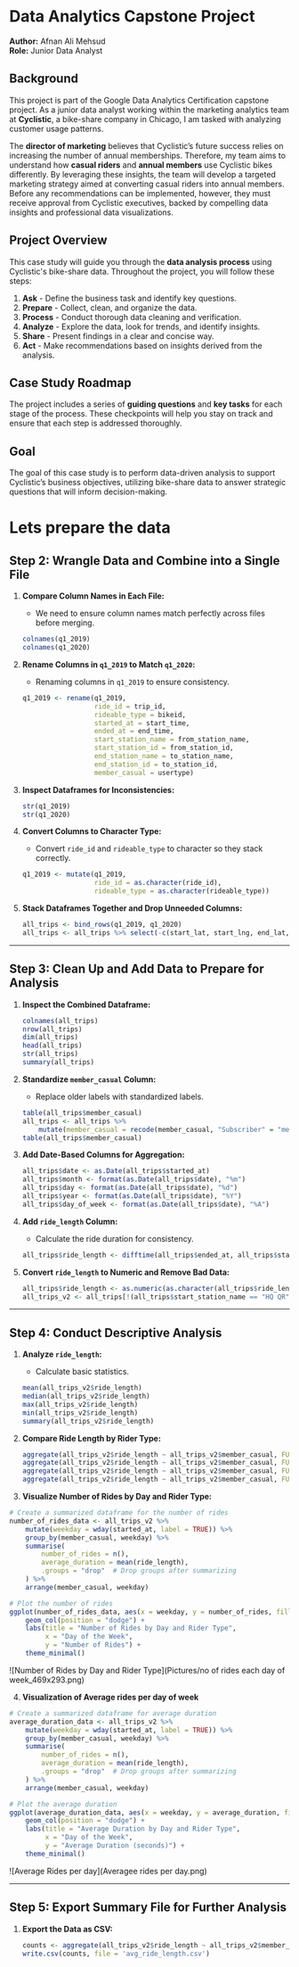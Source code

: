 # Data Analytics Capstone Project
**Author:** Afnan Ali Mehsud  
**Role:** Junior Data Analyst  

## Background

This project is part of the Google Data Analytics Certification capstone project. As a junior data analyst working within the marketing analytics team at **Cyclistic**, a bike-share company in Chicago, I am tasked with analyzing customer usage patterns.

The **director of marketing** believes that Cyclistic’s future success relies on increasing the number of annual memberships. Therefore, my team aims to understand how **casual riders** and **annual members** use Cyclistic bikes differently. By leveraging these insights, the team will develop a targeted marketing strategy aimed at converting casual riders into annual members. Before any recommendations can be implemented, however, they must receive approval from Cyclistic executives, backed by compelling data insights and professional data visualizations.

## Project Overview

This case study will guide you through the **data analysis process** using Cyclistic's bike-share data. Throughout the project, you will follow these steps:
1. **Ask** - Define the business task and identify key questions.
2. **Prepare** - Collect, clean, and organize the data.
3. **Process** - Conduct thorough data cleaning and verification.
4. **Analyze** - Explore the data, look for trends, and identify insights.
5. **Share** - Present findings in a clear and concise way.
6. **Act** - Make recommendations based on insights derived from the analysis.

## Case Study Roadmap

The project includes a series of **guiding questions** and **key tasks** for each stage of the process. These checkpoints will help you stay on track and ensure that each step is addressed thoroughly.

## Goal

The goal of this case study is to perform data-driven analysis to support Cyclistic’s business objectives, utilizing bike-share data to answer strategic questions that will inform decision-making.

# Lets prepare the data

## Step 2: Wrangle Data and Combine into a Single File

1. **Compare Column Names in Each File:**
    - We need to ensure column names match perfectly across files before merging.

    ```r
    colnames(q1_2019)
    colnames(q1_2020)
    ```

2. **Rename Columns in `q1_2019` to Match `q1_2020`:**
    - Renaming columns in `q1_2019` to ensure consistency.

    ```r
    q1_2019 <- rename(q1_2019,
                      ride_id = trip_id,
                      rideable_type = bikeid,
                      started_at = start_time,
                      ended_at = end_time,
                      start_station_name = from_station_name,
                      start_station_id = from_station_id,
                      end_station_name = to_station_name,
                      end_station_id = to_station_id,
                      member_casual = usertype)
    ```

3. **Inspect Dataframes for Inconsistencies:**

    ```r
    str(q1_2019)
    str(q1_2020)
    ```

4. **Convert Columns to Character Type:**
    - Convert `ride_id` and `rideable_type` to character so they stack correctly.

    ```r
    q1_2019 <- mutate(q1_2019,
                      ride_id = as.character(ride_id),
                      rideable_type = as.character(rideable_type))
    ```

5. **Stack Dataframes Together and Drop Unneeded Columns:**

    ```r
    all_trips <- bind_rows(q1_2019, q1_2020)
    all_trips <- all_trips %>% select(-c(start_lat, start_lng, end_lat, end_lng, birthyear, gender, "tripduration"))
    ```

---

## Step 3: Clean Up and Add Data to Prepare for Analysis

1. **Inspect the Combined Dataframe:**

    ```r
    colnames(all_trips)
    nrow(all_trips)
    dim(all_trips)
    head(all_trips)
    str(all_trips)
    summary(all_trips)
    ```

2. **Standardize `member_casual` Column:**
    - Replace older labels with standardized labels.

    ```r
    table(all_trips$member_casual)
    all_trips <- all_trips %>%
        mutate(member_casual = recode(member_casual, "Subscriber" = "member", "Customer" = "casual"))
    table(all_trips$member_casual)
    ```

3. **Add Date-Based Columns for Aggregation:**

    ```r
    all_trips$date <- as.Date(all_trips$started_at)
    all_trips$month <- format(as.Date(all_trips$date), "%m")
    all_trips$day <- format(as.Date(all_trips$date), "%d")
    all_trips$year <- format(as.Date(all_trips$date), "%Y")
    all_trips$day_of_week <- format(as.Date(all_trips$date), "%A")
    ```

4. **Add `ride_length` Column:**
    - Calculate the ride duration for consistency.

    ```r
    all_trips$ride_length <- difftime(all_trips$ended_at, all_trips$started_at)
    ```

5. **Convert `ride_length` to Numeric and Remove Bad Data:**

    ```r
    all_trips$ride_length <- as.numeric(as.character(all_trips$ride_length))
    all_trips_v2 <- all_trips[!(all_trips$start_station_name == "HQ QR" | all_trips$ride_length < 0),]
    ```

---

## Step 4: Conduct Descriptive Analysis
1. **Analyze `ride_length`:**
    - Calculate basic statistics.

    ```r
    mean(all_trips_v2$ride_length)
    median(all_trips_v2$ride_length)
    max(all_trips_v2$ride_length)
    min(all_trips_v2$ride_length)
    summary(all_trips_v2$ride_length)
    ```

2. **Compare Ride Length by Rider Type:**

    ```r
    aggregate(all_trips_v2$ride_length ~ all_trips_v2$member_casual, FUN = mean)
    aggregate(all_trips_v2$ride_length ~ all_trips_v2$member_casual, FUN = median)
    aggregate(all_trips_v2$ride_length ~ all_trips_v2$member_casual, FUN = max)
    aggregate(all_trips_v2$ride_length ~ all_trips_v2$member_casual, FUN = min)
    ```

    

3. **Visualize Number of Rides by Day and Rider Type:**
```r
# Create a summarized dataframe for the number of rides
number_of_rides_data <- all_trips_v2 %>%
    mutate(weekday = wday(started_at, label = TRUE)) %>%
    group_by(member_casual, weekday) %>%
    summarise(
        number_of_rides = n(),
        average_duration = mean(ride_length),
        .groups = "drop"  # Drop groups after summarizing
    ) %>%
    arrange(member_casual, weekday)

# Plot the number of rides
ggplot(number_of_rides_data, aes(x = weekday, y = number_of_rides, fill = member_casual)) +
    geom_col(position = "dodge") +
    labs(title = "Number of Rides by Day and Rider Type",
         x = "Day of the Week",
         y = "Number of Rides") +
    theme_minimal()

```
 ![Number of Rides by Day and Rider Type](Pictures/no of rides each day of week_469x293.png)

 4. **Visualization of Average rides per day of week**
```r
# Create a summarized dataframe for average duration
average_duration_data <- all_trips_v2 %>%
    mutate(weekday = wday(started_at, label = TRUE)) %>%
    group_by(member_casual, weekday) %>%
    summarise(
        number_of_rides = n(),
        average_duration = mean(ride_length),
        .groups = "drop"  # Drop groups after summarizing
    ) %>%
    arrange(member_casual, weekday)

# Plot the average duration
ggplot(average_duration_data, aes(x = weekday, y = average_duration, fill = member_casual)) +
    geom_col(position = "dodge") +
    labs(title = "Average Duration by Day and Rider Type",
         x = "Day of the Week",
         y = "Average Duration (seconds)") +
    theme_minimal()
```
   ![Average Rides per day](Averagee rides per day.png)

   ---
## Step 5: Export Summary File for Further Analysis

1. **Export the Data as CSV:**

    ```r
    counts <- aggregate(all_trips_v2$ride_length ~ all_trips_v2$member_casual + all_trips_v2$day_of_week, FUN = mean)
    write.csv(counts, file = 'avg_ride_length.csv')
    ```


